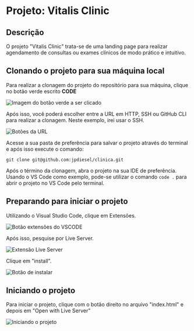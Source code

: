 # Projeto: Vitalis Clinic

## Descrição

O projeto "Vitalis Clinic" trata-se de uma landing page para realizar agendamento de consultas ou exames clínicos
de modo prático e intuitivo.

## Clonando o projeto para sua máquina local

Para realizar a clonagem do projeto do repositório para sua máquina, clique no botão verde escrito **CODE**

![Imagem do botão verde a ser clicado](https://i.imgur.com/mUaPxNH.png)

Após isso, você poderá escolher entre a URL em HTTP, SSH ou GitHub CLI para realizar a clonagem. Neste exemplo, irei usar o SSH.

![Botões da URL](https://i.imgur.com/Z64ojQO.png)

Acesse a sua pasta de preferência para salvar o projeto através do terminal e após isso execute o comando:

```
git clone git@github.com:jpdiesel/clinica.git
```

Após o término da clonagem, abra o projeto na sua IDE de preferência. Usando o VS Code como exemplo, pode-se utilizar o comando `code .` para abrir o projeto no VS Code pelo terminal.

## Preparando para iniciar o projeto

Utilizando o Visual Studio Code, clique em Extensões.

![Botão extensões do VSCODE](https://imgur.com/ivuvMEx)

Após isso, pesquise por Live Server.

![Extensão Live Server](https://imgur.com/LVvxPx4)

Clique em "install".

![Botão de instalar](https://imgur.com/LVvxPx4)

## Iniciando o projeto 

Para iniciar o projeto, clique com o botão direito no arquivo "index.html" e depois em "Open with Live Server"

![Iniciando o projeto](https://imgur.com/zgQp8TC)
